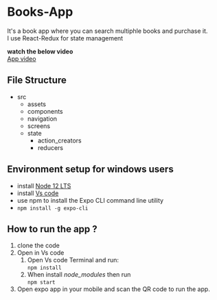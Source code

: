 # Books-App
It's a book app where you can search multiphle books and purchase it.  
I use React-Redux for state management 


 **watch the below video**   
[App video](https://drive.google.com/file/d/1tUcalCpeSYGRFyf2Imd68vX-0fK9UW37/view?usp=sharing)

 ## File Structure 
* src
  * assets
  * components
  * navigation
  * screens
  * state
    * action_creators
    * reducers
 
 ## Environment setup for windows users
 * install [Node 12 LTS](https://nodejs.org/en/)
 * install [Vs code](https://code.visualstudio.com/)
 * use npm to install the Expo CLI command line utility  
 * `npm install -g expo-cli`  
 
## How to run the app ?
1. clone the code
2. Open in Vs code 
   1. Open Vs code Terminal and run:  
   `npm install`
   2. When install *node_modules* then run  
   `npm start`
3. Open expo app in your mobile and scan the QR code to run the app.  


